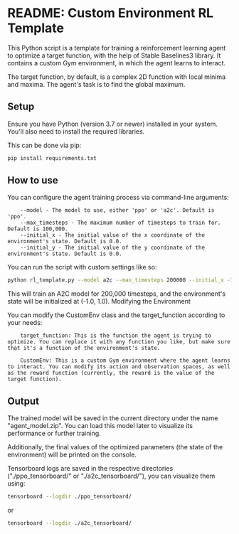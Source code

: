 # README: Custom Environment RL Template

This Python script is a template for training a reinforcement learning agent to optimize a target function, with the help of Stable Baselines3 library. It contains a custom Gym environment, in which the agent learns to interact.

The target function, by default, is a complex 2D function with local minima and maxima. The agent's task is to find the global maximum.

## Setup

Ensure you have Python (version 3.7 or newer) installed in your system. You'll also need to install the required libraries.

This can be done via pip:

```bash
pip install requirements.txt
```

## How to use

You can configure the agent training process via command-line arguments:

```
    --model - The model to use, either 'ppo' or 'a2c'. Default is 'ppo'.
    --max_timesteps - The maximum number of timesteps to train for. Default is 100,000.
    --initial_x - The initial value of the x coordinate of the environment's state. Default is 0.0.
    --initial_y - The initial value of the y coordinate of the environment's state. Default is 0.0.
```

You can run the script with custom settings like so:

```bash
python rl_template.py --model a2c --max_timesteps 200000 --initial_x -1.0 --initial_y 1.0
```

This will train an A2C model for 200,000 timesteps, and the environment's state will be initialized at (-1.0, 1.0).
Modifying the Environment

You can modify the CustomEnv class and the target_function according to your needs:

```
    target_function: This is the function the agent is trying to optimize. You can replace it with any function you like, but make sure that it's a function of the environment's state.

    CustomEnv: This is a custom Gym environment where the agent learns to interact. You can modify its action and observation spaces, as well as the reward function (currently, the reward is the value of the target function).
```

## Output

The trained model will be saved in the current directory under the name "agent_model.zip". You can load this model later to visualize its performance or further training.

Additionally, the final values of the optimized parameters (the state of the environment) will be printed on the console.

Tensorboard logs are saved in the respective directories ("./ppo_tensorboard/" or "./a2c_tensorboard/"), you can visualize them using:

```bash
tensorboard --logdir ./ppo_tensorboard/
```

or

```bash
tensorboard --logdir ./a2c_tensorboard/
```
